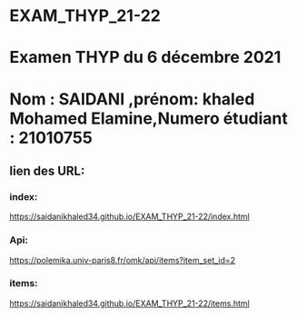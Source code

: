 # EXAM_THYP_21-22
# Examen THYP du 6 décembre 2021
# Nom : SAIDANI ,prénom: khaled Mohamed Elamine,Numero étudiant : 21010755
## lien des URL:
### index:
https://saidanikhaled34.github.io/EXAM_THYP_21-22/index.html
### Api:
https://polemika.univ-paris8.fr/omk/api/items?item_set_id=2
### items:
https://saidanikhaled34.github.io/EXAM_THYP_21-22/items.html
